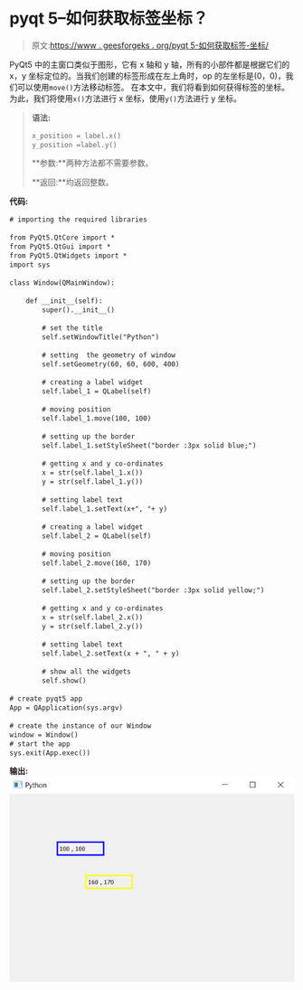 # pyqt 5–如何获取标签坐标？

> 原文:[https://www . geesforgeks . org/pyqt 5-如何获取标签-坐标/](https://www.geeksforgeeks.org/pyqt5-how-to-get-label-coordinates/)

PyQt5 中的主窗口类似于图形，它有 x 轴和 y 轴，所有的小部件都是根据它们的 x，y 坐标定位的。当我们创建的标签形成在左上角时，op 的左坐标是(0，0)，我们可以使用`move()`方法移动标签。
在本文中，我们将看到如何获得标签的坐标。为此，我们将使用`x()`方法进行 x 坐标，使用`y()`方法进行 y 坐标。

> **语法:**
> 
> ```
> x_position = label.x()
> y_position =label.y()
> 
> ```
> 
> **参数:**两种方法都不需要参数。
> 
> **返回:**均返回整数。

**代码:**

```
# importing the required libraries

from PyQt5.QtCore import * 
from PyQt5.QtGui import * 
from PyQt5.QtWidgets import * 
import sys

class Window(QMainWindow):

    def __init__(self):
        super().__init__()

        # set the title
        self.setWindowTitle("Python")

        # setting  the geometry of window
        self.setGeometry(60, 60, 600, 400)

        # creating a label widget
        self.label_1 = QLabel(self)

        # moving position
        self.label_1.move(100, 100)

        # setting up the border
        self.label_1.setStyleSheet("border :3px solid blue;")

        # getting x and y co-ordinates
        x = str(self.label_1.x())
        y = str(self.label_1.y())

        # setting label text
        self.label_1.setText(x+", "+ y)

        # creating a label widget
        self.label_2 = QLabel(self)

        # moving position
        self.label_2.move(160, 170)

        # setting up the border
        self.label_2.setStyleSheet("border :3px solid yellow;")

        # getting x and y co-ordinates
        x = str(self.label_2.x())
        y = str(self.label_2.y())

        # setting label text
        self.label_2.setText(x + ", " + y)

        # show all the widgets
        self.show()

# create pyqt5 app
App = QApplication(sys.argv)

# create the instance of our Window
window = Window()
# start the app
sys.exit(App.exec())
```

**输出:**
![pyqt-get-coordinates](img/5271ae3891049dd437cafdb2decce5ab.png)